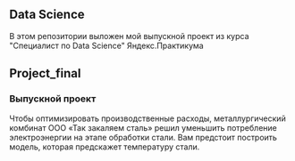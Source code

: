 ## Data Science
В этом репозитории выложен мой выпускной проект из курса "Специалист по Data Science" Яндекс.Практикума
## Project_final
### Выпускной проект
Чтобы оптимизировать производственные расходы, металлургический комбинат ООО «Так закаляем сталь» решил уменьшить потребление электроэнергии на этапе обработки стали. Вам предстоит построить модель, которая предскажет температуру стали.
